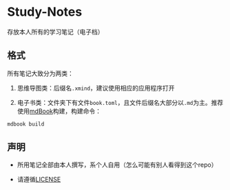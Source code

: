 # Study-Notes
存放本人所有的学习笔记（电子档）

## 格式

所有笔记大致分为两类：

1. 思维导图类：后缀名`.xmind`，建议使用相应的应用程序打开

2. 电子书类：文件夹下有文件`book.toml`，且文件后缀名大部分以`.md`为主。推荐使用[mdBook](https://github.com/rust-lang/mdBook)构建，构建命令：

```bash
mdbook build
```

## 声明

- 所用笔记全部由本人撰写，系个人自用（怎么可能有别人看得到这个repo）

- 请遵循[LICENSE](https://github.com/Cybercalf/Study-Notes/blob/master/LICENSE)